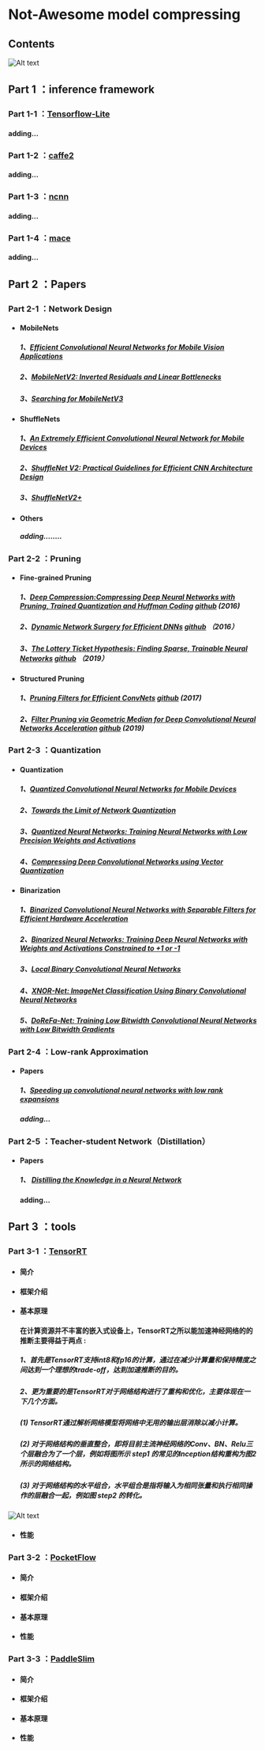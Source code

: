 # Not-Awesome model compressing

## Contents

![Alt text](img/Contents.png)

## Part 1 ：inference framework

### Part 1-1 ：[Tensorflow-Lite](https://www.tensorflow.org/lite)

#### adding...

### Part 1-2 ：[caffe2](https://caffe2.ai)

#### adding...

### Part 1-3 ：[ncnn](https://github.com/Tencent/ncnn)

#### adding...

### Part 1-4 ：[mace](https://github.com/XiaoMi/mace)

#### adding...

## Part 2 ：Papers

###  Part 2-1 ：Network Design

* #### MobileNets

  ##### 1、[Efficient Convolutional Neural Networks for Mobile Vision Applications](https://arxiv.org/abs/1704.04861)

  ##### 2、[MobileNetV2: Inverted Residuals and Linear Bottlenecks](https://arxiv.org/pdf/1801.04381.pdf)

  ##### 3、[Searching for MobileNetV3](https://arxiv.org/pdf/1905.02244.pdf) 

* #### ShuffleNets

  ##### 1、[An Extremely Efficient Convolutional Neural Network for Mobile Devices](https://arxiv.org/abs/1707.01083)

  ##### 2、[ShuffleNet V2: Practical Guidelines for Efficient CNN Architecture Design](https://arxiv.org/abs/1807.11164)

  ##### 3、[ShuffleNetV2+](https://github.com/hekesai/real-time-network/blob/master)

* #### Others

  ##### adding........

### Part 2-2 ：Pruning

* #### Fine-grained Pruning

  ##### 1、[Deep Compression:Compressing Deep Neural Networks with Pruning, Trained Quantization and Huffman Coding](https://arxiv.org/abs/1510.00149)   [github](https://github.com/songhan/Deep-Compression-AlexNet)  (2016)

  ##### 2、[Dynamic Network Surgery for Efficient DNNs](http://arxiv.org/abs/1608.04493)  [github](https://github.com/yiwenguo/Dynamic-Network-Surgery)  （2016）

  ##### 3、[The Lottery Ticket Hypothesis: Finding Sparse, Trainable Neural Networks](https://arxiv.org/abs/1803.03635)  [github](https://github.com/google-research/lottery-ticket-hypothesis)  （2019）

* #### Structured Pruning

  ##### 1、[Pruning Filters for Efficient ConvNets](https://arxiv.org/abs/1608.08710)  [github](https://github.com/Eric-mingjie/rethinking-network-pruning/tree/master/imagenet/l1-norm-pruning)  (2017)

  ##### 2、[Filter Pruning via Geometric Median for Deep Convolutional Neural Networks Acceleration](https://arxiv.org/abs/1811.00250)  [github](https://github.com/he-y/filter-pruning-geometric-median)  (2019)

### Part 2-3 ：Quantization

* #### Quantization

  ##### 1、[Quantized Convolutional Neural Networks for Mobile Devices](https://arxiv.org/abs/1512.06473)

  ##### 2、[Towards the Limit of Network Quantization](https://arxiv.org/abs/1612.01543)

  ##### 3、[Quantized Neural Networks: Training Neural Networks with Low Precision Weights and Activations](https://arxiv.org/abs/1609.07061)

  ##### 4、[Compressing Deep Convolutional Networks using Vector Quantization](https://arxiv.org/abs/1412.6115)

* #### Binarization

  ##### 1、[Binarized Convolutional Neural Networks with Separable Filters for Efficient Hardware Acceleration](https://arxiv.org/abs/1707.04693)

  ##### 2、[Binarized Neural Networks: Training Deep Neural Networks with Weights and Activations Constrained to +1 or -1](https://arxiv.org/abs/1602.02830)

  ##### 3、[Local Binary Convolutional Neural Networks](https://arxiv.org/abs/1608.06049)

  ##### 4、[XNOR-Net: ImageNet Classification Using Binary Convolutional Neural Networks](https://arxiv.org/abs/1603.05279)

  ##### 5、[DoReFa-Net: Training Low Bitwidth Convolutional Neural Networks with Low Bitwidth Gradients](https://arxiv.org/abs/1606.06160)

### Part 2-4 ：Low-rank Approximation

* #### Papers

  ##### 1、[Speeding up convolutional neural networks with low rank expansions](http://www.robots.ox.ac.uk/~vgg/publications/2014/Jaderberg14b/jaderberg14b.pdf) 

  ##### adding...

### Part 2-5 ：Teacher-student Network（Distillation）

* #### Papers

  ##### 1、 [Distilling the Knowledge in a Neural Network](https://arxiv.org/abs/1503.02531)

  #### adding...

## Part 3 ：tools

### Part 3-1 ：[TensorRT](https://docs.nvidia.com/deeplearning/sdk/tensorrt-developer-guide/index.html)

* #### 简介

* #### 框架介绍

* #### 基本原理

  #### 在计算资源并不丰富的嵌入式设备上，TensorRT之所以能加速神经网络的的推断主要得益于两点 :

  ##### 1、首先是TensorRT支持int8和fp16的计算，通过在减少计算量和保持精度之间达到一个理想的trade-off，达到加速推断的目的。

  ##### 2、更为重要的是TensorRT对于网络结构进行了重构和优化，主要体现在一下几个方面。

  ##### (1) TensorRT通过解析网络模型将网络中无用的输出层消除以减小计算。

  ##### (2) 对于网络结构的垂直整合，即将目前主流神经网络的Conv、BN、Relu三个层融合为了一个层，例如将图所示 step1 的常见的Inception结构重构为图2所示的网络结构。

  ##### (3) 对于网络结构的水平组合，水平组合是指将输入为相同张量和执行相同操作的层融合一起，例如图 step2 的转化。

 ![Alt text](img/tensorRT1.png)



* #### 性能

### Part 3-2 ：[PocketFlow](https://github.com/Tencent/PocketFlow)

* #### 简介

* #### 框架介绍

* #### 基本原理

* #### 性能

### Part 3-3 ：[PaddleSlim](https://github.com/PaddlePaddle/models/tree/v1.4/PaddleSlim)

* #### 简介

* #### 框架介绍

* #### 基本原理

* #### 性能








